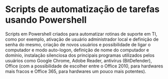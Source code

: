 # Scripts de automatização de tarefas usando Powershell

Scripts em Powershell criados para automatizar rotinas de suporte em TI, como por exemplo, ativação de usuário administrador local e definição de senha do mesmo, criação de novos usuários e possibilidade de ligar o computador e modo auto-logon, definição de nome do computador e domínio, instalação silenciosa dos principais programas utilizados pelos usuários como Google Chrome, Adobe Reader, antivírus (BitDefender), Office (com a possibilidade de escolher entre o Office 2010, para hardwares mais fracos e Office 365, para hardwares um pouco mais potentes).
